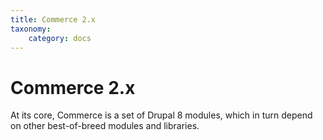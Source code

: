 ```yaml
---
title: Commerce 2.x
taxonomy:
    category: docs
---
```


Commerce 2.x
============

At its core, Commerce is a set of Drupal 8 modules, which in turn depend
on other best-of-breed modules and libraries.